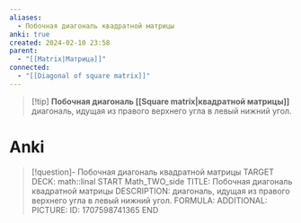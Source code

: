 ```yaml
---
aliases:
  - Побочная диагональ квадратной матрицы
anki: true
created: 2024-02-10 23:58
parent:
  - "[[Matrix|Матрица]]"
connected:
  - "[[Diagonal of square matrix]]"
---
```


> [!tip] **Побочная диагональ [[Square matrix|квадратной матрицы]]** 
диагональ, идущая из правого верхнего угла в левый нижний угол. 

# Anki
> [!question]- Побочная диагональ квадратной матрицы
TARGET DECK: math::linal 
START
Math_TWO_side
TITLE: Побочная диагональ квадратной матрицы
DESCRIPTION: диагональ, идущая из правого верхнего угла в левый нижний угол. 
FORMULA: 
ADDITIONAL:
PICTURE:
ID: 1707598741365
END















